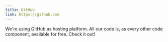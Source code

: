```yaml
---
title: GitHub
link: https://github.com
---
```

We're using GitHub as hosting platform. All our code is, as every other code component, available for free. Check it out!
<!--more-->
